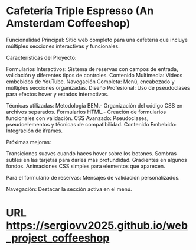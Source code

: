 # Cafetería Triple Espresso (An Amsterdam Coffeeshop)

Funcionalidad Principal:
Sitio web completo para una cafetería que incluye múltiples secciones interactivas y funcionales.

Características del Proyecto:

Formularios Interactivos: Sistema de reservas con campos de entrada, validación y diferentes tipos de controles.
Contenido Multimedia: Videos embebidos de YouTube.
Navegación Completa: Menú, encabezado y múltiples secciones organizadas.
Diseño Profesional: Uso de pseudoclases para efectos hover y estados interactivos.

Técnicas utilizadas:
Metodología BEM.- Organización del código CSS en archivos separados.
Formularios HTML.- Creación de formularios funcionales con validación.
CSS Avanzado: Pseudoclases, pseudoelementos y técnicas de compatibilidad.
Contenido Embebido: Integración de iframes.

Próximas mejoras:

Transiciones suaves cuando haces hover sobre los botones.
Sombras sutiles en las tarjetas para darles más profundidad.
Gradientes en algunos fondos.
Animaciones CSS simples para elementos que aparecen.

Para el formulario de reservas:
Mensajes de validación personalizados.

Navegación:
Destacar la sección activa en el menú.

# URL https://sergiovv2025.github.io/web_project_coffeeshop
